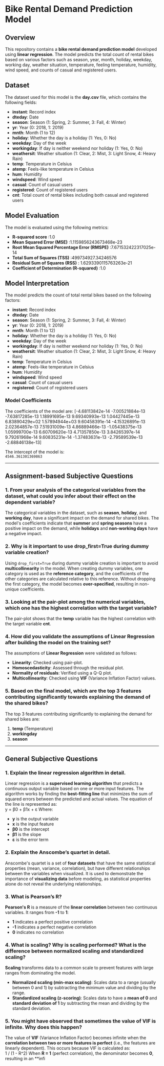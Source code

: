 # Bike Rental Demand Prediction Model

## Overview
This repository contains a **bike rental demand prediction model** developed using **linear regression**. The model predicts the total count of rental bikes based on various factors such as season, year, month, holiday, weekday, working day, weather situation, temperature, feeling temperature, humidity, wind speed, and counts of casual and registered users.

## Dataset
The dataset used for this model is the **day.csv** file, which contains the following fields:

- **instant**: Record index  
- **dteday**: Date  
- **season**: Season (1: Spring, 2: Summer, 3: Fall, 4: Winter)  
- **yr**: Year (0: 2018, 1: 2019)  
- **mnth**: Month (1 to 12)  
- **holiday**: Whether the day is a holiday (1: Yes, 0: No)  
- **weekday**: Day of the week  
- **workingday**: If day is neither weekend nor holiday (1: Yes, 0: No)  
- **weathersit**: Weather situation (1: Clear, 2: Mist, 3: Light Snow, 4: Heavy Rain)  
- **temp**: Temperature in Celsius  
- **atemp**: Feels-like temperature in Celsius  
- **hum**: Humidity  
- **windspeed**: Wind speed  
- **casual**: Count of casual users  
- **registered**: Count of registered users  
- **cnt**: Total count of rental bikes including both casual and registered users

## Model Evaluation
The model is evaluated using the following metrics:

- **R-squared score**  :1.0
- **Mean Squared Error (MSE)**  :1.1159856243673468e-23
- **Root Mean Squared Percentage Error (RMSPE)**  :7.671532422317025e-14
- **Total Sum of Squares (TSS)**  :499734927.34246576
- **Residual Sum of Squares (RSS)**  : 1.6293390115763263e-21
- **Coefficient of Determination (R-squared)** :1.0

## Model Interpretation
The model predicts the count of total rental bikes based on the following factors:

- **instant**: Record index  
- **dteday**: Date  
- **season**: Season (1: Spring, 2: Summer, 3: Fall, 4: Winter)  
- **yr**: Year (0: 2018, 1: 2019)  
- **mnth**: Month (1 to 12)  
- **holiday**: Whether the day is a holiday (1: Yes, 0: No)  
- **weekday**: Day of the week  
- **workingday**: If day is neither weekend nor holiday (1: Yes, 0: No)  
- **weathersit**: Weather situation (1: Clear, 2: Mist, 3: Light Snow, 4: Heavy Rain)  
- **temp**: Temperature in Celsius  
- **atemp**: Feels-like temperature in Celsius  
- **hum**: Humidity  
- **windspeed**: Wind speed  
- **casual**: Count of casual users  
- **registered**: Count of registered users  

### Model Coefficients
The coefficients of the model are:
[-4.68113842e-14 -7.00521884e-13 -7.63817285e-13 1.18991695e-13 9.69340993e-13 1.04427445e-13 6.83890429e+02 1.57894944e+03 9.60458391e-14 -4.15326891e-13 2.02364857e-13 7.51931009e-13 4.86889466e-13 -1.05438375e-13 1.05999700e-13 6.60709620e-13 4.71357850e-13 3.84265397e-14 9.79261968e-14 9.60835231e-14 -1.37483631e-13 -2.79589539e-13 -2.68846138e-13]

The intercept of the model is:  
`4546.361301369863`

---

## Assignment-based Subjective Questions

### 1. From your analysis of the categorical variables from the dataset, what could you infer about their effect on the dependent variable?
The categorical variables in the dataset, such as **season**, **holiday**, and **working day**, have a significant impact on the demand for shared bikes. The model's coefficients indicate that **summer** and **spring seasons** have a positive impact on the demand, while **holidays** and **non-working days** have a negative impact.

### 2. Why is it important to use drop_first=True during dummy variable creation?
Using `drop_first=True` during dummy variable creation is important to avoid **multicollinearity** in the model. When creating dummy variables, one category is used as the **reference category**, and the coefficients of the other categories are calculated relative to this reference. Without dropping the first category, the model becomes **over-specified**, resulting in non-unique coefficients.

### 3. Looking at the pair-plot among the numerical variables, which one has the highest correlation with the target variable?
The pair-plot shows that the **temp** variable has the highest correlation with the target variable **cnt**.

### 4. How did you validate the assumptions of Linear Regression after building the model on the training set?
The assumptions of **Linear Regression** were validated as follows:  
- **Linearity**: Checked using pair-plot.  
- **Homoscedasticity**: Assessed through the residual plot.  
- **Normality of residuals**: Verified using a Q-Q plot.  
- **Multicollinearity**: Checked using **VIF** (Variance Inflation Factor) values.

### 5. Based on the final model, which are the top 3 features contributing significantly towards explaining the demand of the shared bikes?
The top 3 features contributing significantly to explaining the demand for shared bikes are:
1. **temp** (Temperature)  
2. **workingday**  
3. **season**

---

## General Subjective Questions

### 1. Explain the linear regression algorithm in detail.
Linear regression is a **supervised learning algorithm** that predicts a continuous output variable based on one or more input features. The algorithm works by finding the **best-fitting line** that minimizes the sum of squared errors between the predicted and actual values. The equation of the line is represented as:  
y = β0 + β1x + ε
Where:
- **y** is the output variable  
- **x** is the input feature  
- **β0** is the intercept  
- **β1** is the slope  
- **ε** is the error term

### 2. Explain the Anscombe’s quartet in detail.
Anscombe's quartet is a set of **four datasets** that have the same statistical properties (mean, variance, correlation), but have different relationships between the variables when visualized. It is used to demonstrate the importance of **visualizing data** before modeling, as statistical properties alone do not reveal the underlying relationships.

### 3. What is Pearson’s R?
**Pearson's R** is a measure of the **linear correlation** between two continuous variables. It ranges from **-1** to **1**:  
- **1** indicates a perfect positive correlation  
- **-1** indicates a perfect negative correlation  
- **0** indicates no correlation

### 4. What is scaling? Why is scaling performed? What is the difference between normalized scaling and standardized scaling?
**Scaling** transforms data to a common scale to prevent features with large ranges from dominating the model.  
- **Normalized scaling (min-max scaling)**: Scales data to a range (usually between 0 and 1) by subtracting the minimum value and dividing by the range.  
- **Standardized scaling (z-scoring)**: Scales data to have a **mean of 0** and **standard deviation of 1** by subtracting the mean and dividing by the standard deviation.

### 5. You might have observed that sometimes the value of VIF is infinite. Why does this happen?
The value of **VIF** (Variance Inflation Factor) becomes infinite when the **correlation between two or more features is perfect** (i.e., the features are linearly dependent). This occurs because VIF is calculated as:  
1 / (1 - R^2)
When **R = 1** (perfect correlation), the denominator becomes **0**, resulting in an **infi
